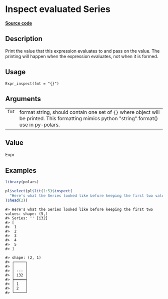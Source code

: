 
# Inspect evaluated Series

[**Source code**](https://github.com/pola-rs/r-polars/tree/main/R/expr__expr.R#L2273)

## Description

Print the value that this expression evaluates to and pass on the value.
The printing will happen when the expression evaluates, not when it is
formed.

## Usage

<pre><code class='language-R'>Expr_inspect(fmt = "{}")
</code></pre>

## Arguments

<table>
<tr>
<td style="white-space: nowrap; font-family: monospace; vertical-align: top">
<code id="Expr_inspect_:_fmt">fmt</code>
</td>
<td>
format string, should contain one set of <code>{}</code> where object
will be printed. This formatting mimics python "string".format() use in
py-polars.
</td>
</tr>
</table>

## Value

Expr

## Examples

``` r
library(polars)

pl$select(pl$lit(1:5)$inspect(
  "Here's what the Series looked like before keeping the first two values: {}"
)$head(2))
```

    #> Here's what the Series looked like before keeping the first two values: shape: (5,)
    #> Series: '' [i32]
    #> [
    #>  1
    #>  2
    #>  3
    #>  4
    #>  5
    #> ]

    #> shape: (2, 1)
    #> ┌─────┐
    #> │     │
    #> │ --- │
    #> │ i32 │
    #> ╞═════╡
    #> │ 1   │
    #> │ 2   │
    #> └─────┘
